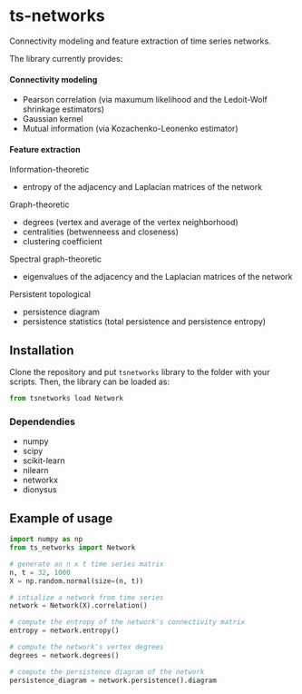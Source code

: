 # ts-networks

Connectivity modeling and feature extraction of time series networks.

The library currently provides:

#### Connectivity modeling
- Pearson correlation (via maxumum likelihood and the Ledoit-Wolf shrinkage estimators)
- Gaussian kernel
- Mutual information (via Kozachenko-Leonenko estimator)

#### Feature extraction

Information-theoretic
- entropy of the adjacency and Laplacian matrices of the network

Graph-theoretic
- degrees (vertex and average of the vertex neighborhood)
- centralities (betwenneess and closeness)
- clustering coefficient

Spectral graph-theoretic
- eigenvalues of the adjacency and the Laplacian matrices of the network

Persistent topological
- persistence diagram
- persistence statistics (total persistence and persistence entropy)

## Installation

Clone the repository and put `tsnetworks` library to the folder with your scripts. Then, the library can be loaded as:

```python
from tsnetworks load Network
```

### Dependendies

- numpy
- scipy
- scikit-learn
- nilearn
- networkx
- dionysus

## Example of usage

```python
import numpy as np
from ts_networks import Network

# generate an n x t time series matrix
n, t = 32, 1000
X = np.random.normal(size=(n, t))

# intialize a network from time series
network = Network(X).correlation()

# compute the entropy of the network's connectivity matrix
entropy = network.entropy()

# compute the network's vertex degrees
degrees = network.degrees()

# compute the persistence diagram of the network
persistence_diagram = network.persistence().diagram 
```
